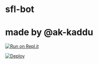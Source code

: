 # sfl-bot
# made by @ak-kaddu
[![Run on Repl.it](https://repl.it/badge/github/phaticusthiccy/WhatsAsenaDuplicated)](https://replit.com/@phaticusthiccy/WhatsAsena-QR)

[![Deploy](https://www.herokucdn.com/deploy/button.svg)](https://heroku.com/deploy?template=https://github.com/ak-kaddu/sflpop)
